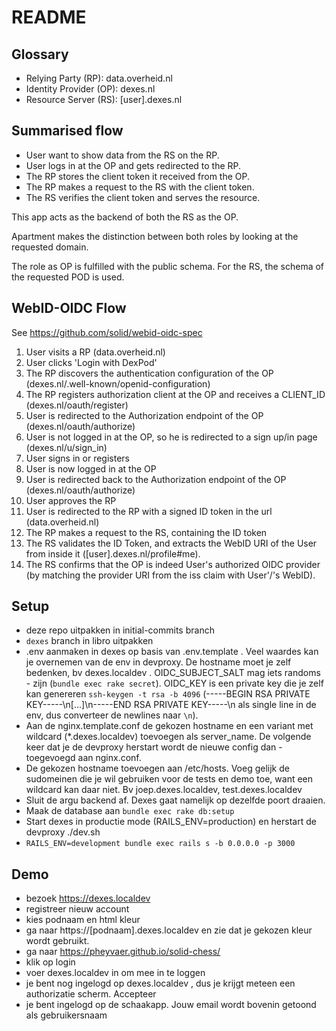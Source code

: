 # README

## Glossary
* Relying Party (RP): data.overheid.nl
* Identity Provider (OP): dexes.nl
* Resource Server (RS): [user].dexes.nl

## Summarised flow
* User want to show data from the RS on the RP.
* User logs in at the OP and gets redirected to the RP.
* The RP stores the client token it received from the OP.
* The RP makes a request to the RS with the client token.
* The RS verifies the client token and serves the resource.

This app acts as the backend of both the RS as the OP.

Apartment makes the distinction between both roles by looking at the requested domain.

The role as OP is fulfilled with the public schema. For the RS, the schema of the requested POD is used.

## WebID-OIDC Flow
See https://github.com/solid/webid-oidc-spec
1) User visits a RP (data.overheid.nl)
2) User clicks 'Login with DexPod'
3) The RP discovers the authentication configuration of the OP (dexes.nl/.well-known/openid-configuration)
4) The RP registers authorization client at the OP and receives a CLIENT_ID (dexes.nl/oauth/register)
5) User is redirected to the Authorization endpoint of the OP (dexes.nl/oauth/authorize)
6) User is not logged in at the OP, so he is redirected to a sign up/in page (dexes.nl/u/sign_in)
7) User signs in or registers
8) User is now logged in at the OP
9) User is redirected back to the Authorization endpoint of the OP (dexes.nl/oauth/authorize)
10) User approves the RP
11) User is redirected to the RP with a signed ID token in the url (data.overheid.nl)
12) The RP makes a request to the RS, containing the ID token
13) The RS validates the ID Token, and extracts the WebID URI of the User from inside it ([user].dexes.nl/profile#me).
14) The RS confirms that the OP is indeed User's authorized OIDC provider (by matching the provider URI from the iss claim with User'/'s WebID).

## Setup

- deze repo uitpakken in initial-commits branch
- `dexes` branch in libro uitpakken
- .env aanmaken in dexes op basis van .env.template . Veel waardes kan je overnemen van de env in devproxy. De hostname moet je zelf bedenken, bv dexes.localdev . OIDC_SUBJECT_SALT mag iets randoms - zijn (`bundle exec rake secret`). OIDC_KEY is een private key die je zelf kan genereren `ssh-keygen -t rsa -b 4096` (-----BEGIN RSA PRIVATE KEY-----\n[...]\n-----END RSA PRIVATE KEY-----\n  als single line in de env, dus converteer de newlines naar `\n`).
- Aan de nginx.template.conf de gekozen hostname en een variant met wildcard (*.dexes.localdev) toevoegen als server_name. De volgende keer dat je de devproxy herstart wordt de nieuwe config dan - toegevoegd aan nginx.conf.
- De gekozen hostname toevoegen aan /etc/hosts. Voeg gelijk de sudomeinen die je wil gebruiken voor de tests en demo toe, want een wildcard kan daar niet. Bv joep.dexes.localdev, test.dexes.localdev
- Sluit de argu backend af. Dexes gaat namelijk op dezelfde poort draaien.
- Maak de database aan `bundle exec rake db:setup`
- Start dexes in productie mode (RAILS_ENV=production) en herstart de devproxy ./dev.sh
- `RAILS_ENV=development bundle exec rails s -b 0.0.0.0 -p 3000`

## Demo

- bezoek https://dexes.localdev
- registreer nieuw account
- kies podnaam en html kleur
- ga naar https://[podnaam].dexes.localdev en zie dat je gekozen kleur wordt gebruikt.
- ga naar https://pheyvaer.github.io/solid-chess/
- klik op login
- voer dexes.localdev in om mee in te loggen
- je bent nog ingelogd op dexes.localdev , dus je krijgt meteen een authorizatie scherm. Accepteer
- je bent ingelogd op de schaakapp. Jouw email wordt bovenin getoond als gebruikersnaam
